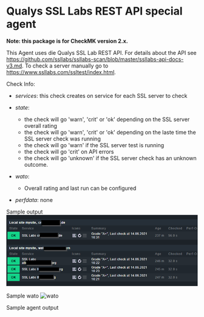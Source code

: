 # Qualys SSL Labs REST API special agent

**Note: this package is for CheckMK version 2.x.**

This Agent uses die Qualys SSL Lab REST API.  For details about the API see https://github.com/ssllabs/ssllabs-scan/blob/master/ssllabs-api-docs-v3.md. To check a server manually go to https://www.ssllabs.com/ssltest/index.html.



Check Info:

* *services*: this check creates on service for each SSL server to check
* *state*: 
    * the check will go 'warn', 'crit' or 'ok' depending on the SSL server overall rating
    * the check will go 'warn', 'crit' or 'ok' depending on the laste time the SSL server check was running
    * the check will go 'warn' if the SSL server test is running
    * the check will go 'crit' on API errors
    * the check will go 'unknown' if the SSL server check has an unknown outcome.

* *wato*:
    * Overall rating and last run can be configured

* *perfdata*: none 

Sample output
![Sample](/doc/sample.png?raw=true "sample [SHORT TITLE]")

Sample wato
![wato](/doc/wato.png?raw=true "wato [SHORT TITLE]")


Sample agent output
